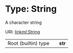 
# Type: String


A character string

URI: [linkml:String](https://w3id.org/linkml/String)

|  |  |  |
| --- | --- | --- |
| Root (builtin) type | | **str** |

